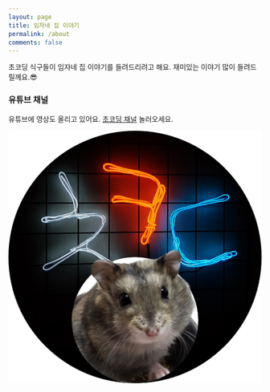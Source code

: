 ```yaml
---
layout: page
title: 임자네 집 이야기
permalink: /about
comments: false
---
```


초코딩 식구들이 임자네 집 이야기를 들려드리려고 해요. 재미있는 이야기 많이 들려드릴께요.😎

### 유튜브 채널

유튜브에 영상도 올리고 있어요. [초코딩 채널](https://www.youtube.com/@chocoding) 놀러오세요.

![메인 이미지](/assets/images/main.png)

